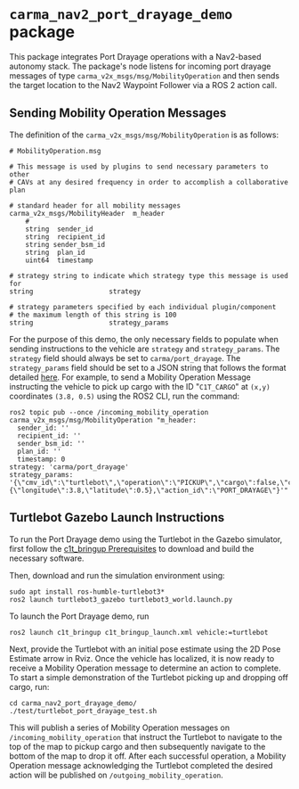 # `carma_nav2_port_drayage_demo` package

This package integrates Port Drayage operations with a Nav2-based autonomy stack. The package's node listens for
incoming port drayage messages of type `carma_v2x_msgs/msg/MobilityOperation` and then sends the target location to the Nav2 Waypoint
Follower via a ROS 2 action call.

## Sending Mobility Operation Messages
The definition of the `carma_v2x_msgs/msg/MobilityOperation` is as follows:

```
# MobilityOperation.msg

# This message is used by plugins to send necessary parameters to other
# CAVs at any desired frequency in order to accomplish a collaborative plan

# standard header for all mobility messages
carma_v2x_msgs/MobilityHeader  m_header
	#
	string  sender_id
	string  recipient_id
	string sender_bsm_id
	string  plan_id
	uint64  timestamp

# strategy string to indicate which strategy type this message is used for
string                   strategy

# strategy parameters specified by each individual plugin/component
# the maximum length of this string is 100
string                   strategy_params
```

For the purpose of this demo, the only necessary fields to populate when sending instructions to the vehicle are `strategy` and `strategy_params`. The `strategy` field should always be set to `carma/port_drayage`. The `strategy_params` field should be set to a JSON string that follows the format detailed [here](https://usdot-carma.atlassian.net/wiki/spaces/CRMFRT/pages/2006482998/Detailed+Design+-+Port+Drayage+Plugin+V2X-Hub#Communication). For example, to send a Mobility Operation Message instructing the vehicle to pick up cargo with the ID "`C1T_CARGO`" at `(x,y)` coordinates `(3.8, 0.5)` using the ROS2 CLI, run the command:

```
ros2 topic pub --once /incoming_mobility_operation carma_v2x_msgs/msg/MobilityOperation "m_header:
  sender_id: ''
  recipient_id: ''
  sender_bsm_id: ''
  plan_id: ''
  timestamp: 0
strategy: 'carma/port_drayage'
strategy_params: '{\"cmv_id\":\"turtlebot\",\"operation\":\"PICKUP\",\"cargo\":false,\"cargo_id\":\"C1T_CARGO\",\"destination\":{\"longitude\":3.8,\"latitude\":0.5},\"action_id\":\"PORT_DRAYAGE\"}'"
```

## Turtlebot Gazebo Launch Instructions

To run the Port Drayage demo using the Turtlebot in the Gazebo simulator, first follow the [c1t_bringup Prerequisites](https://github.com/usdot-fhwa-stol/c1t_bringup?tab=readme-ov-file#prerequisites) to download and build the necessary software.

Then, download and run the simulation environment using:

```
sudo apt install ros-humble-turtlebot3*
ros2 launch turtlebot3_gazebo turtlebot3_world.launch.py
```

To launch the Port Drayage demo, run 
```
ros2 launch c1t_bringup c1t_bringup_launch.xml vehicle:=turtlebot
```

Next, provide the Turtlebot with an initial pose estimate using the 2D Pose Estimate arrow in Rviz. Once the vehicle has localized, it is now ready to
receive a Mobility Operation message to determine an action to complete. To start a simple demonstration of the Turtlebot picking up and dropping off cargo, run:

```
cd carma_nav2_port_drayage_demo/
./test/turtlebot_port_drayage_test.sh
```

This will publish a series of Mobility Operation messages on `/incoming_mobility_operation` that instruct the Turtlebot to navigate to the top of the map to pickup cargo and then subsequently navigate to the bottom of the map to drop it off. After each successful operation, a Mobility Operation message acknowledging the Turtlebot completed the desired action will be published on `/outgoing_mobility_operation`.
